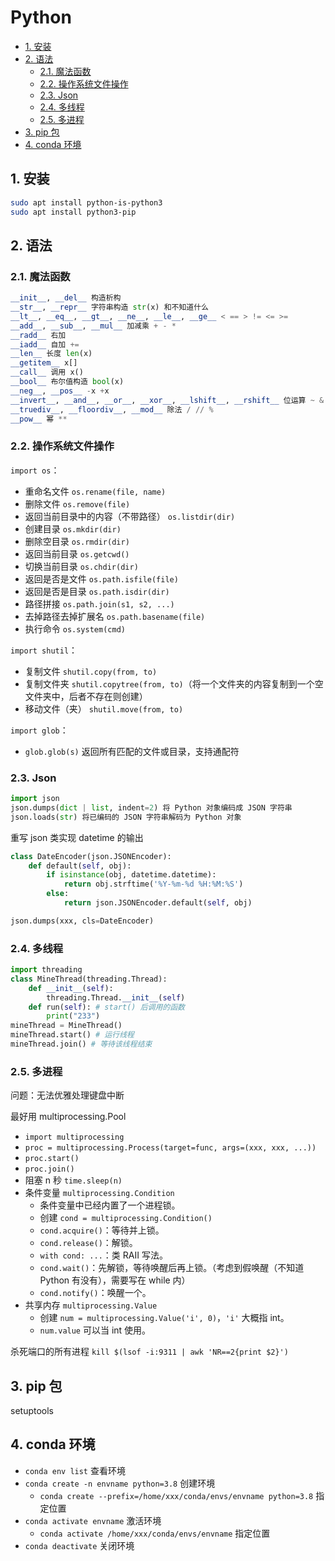 # Python

- [1. 安装](#1-安装)
- [2. 语法](#2-语法)
  - [2.1. 魔法函数](#21-魔法函数)
  - [2.2. 操作系统文件操作](#22-操作系统文件操作)
  - [2.3. Json](#23-json)
  - [2.4. 多线程](#24-多线程)
  - [2.5. 多进程](#25-多进程)
- [3. pip 包](#3-pip-包)
- [4. conda 环境](#4-conda-环境)

## 1. 安装

```bash
sudo apt install python-is-python3
sudo apt install python3-pip
```

## 2. 语法

### 2.1. 魔法函数

```py
__init__, __del__ 构造析构
__str__, __repr__ 字符串构造 str(x) 和不知道什么
__lt__, __eq__, __gt__, __ne__, __le__, __ge__ < == > != <= >=
__add__, __sub__, __mul__ 加减乘 + - *
__radd__ 右加
__iadd__ 自加 +=
__len__ 长度 len(x)
__getitem__ x[]
__call__ 调用 x()
__bool__ 布尔值构造 bool(x)
__neg__, __pos__ -x +x
__invert__, __and__, __or__, __xor__, __lshift__, __rshift__ 位运算 ~ & | ^ << >>
__truediv__, __floordiv__, __mod__ 除法 / // %
__pow__ 幂 **
```

### 2.2. 操作系统文件操作

`import os`：

- 重命名文件 `os.rename(file, name)`
- 删除文件 `os.remove(file)`
- 返回当前目录中的内容（不带路径） `os.listdir(dir)`
- 创建目录 `os.mkdir(dir)`
- 删除空目录 `os.rmdir(dir)`
- 返回当前目录 `os.getcwd()`
- 切换当前目录 `os.chdir(dir)`
- 返回是否是文件 `os.path.isfile(file)`
- 返回是否是目录 `os.path.isdir(dir)`
- 路径拼接 `os.path.join(s1, s2, ...)`
- 去掉路径去掉扩展名 `os.path.basename(file)`
- 执行命令 `os.system(cmd)`

`import shutil`：

- 复制文件 `shutil.copy(from, to)`
- 复制文件夹 `shutil.copytree(from, to)`（将一个文件夹的内容复制到一个空文件夹中，后者不存在则创建）
- 移动文件（夹） `shutil.move(from, to)`

`import glob`：

- `glob.glob(s)` 返回所有匹配的文件或目录，支持通配符

### 2.3. Json

```python
import json
json.dumps(dict | list, indent=2) 将 Python 对象编码成 JSON 字符串
json.loads(str) 将已编码的 JSON 字符串解码为 Python 对象
```

重写 json 类实现 datetime 的输出

```py
class DateEncoder(json.JSONEncoder):
    def default(self, obj):
        if isinstance(obj, datetime.datetime):
            return obj.strftime('%Y-%m-%d %H:%M:%S')
        else:
            return json.JSONEncoder.default(self, obj)

json.dumps(xxx, cls=DateEncoder)
```

### 2.4. 多线程

```py
import threading
class MineThread(threading.Thread):
    def __init__(self):
        threading.Thread.__init__(self)
    def run(self): # start() 后调用的函数
        print("233")
mineThread = MineThread()
mineThread.start() # 运行线程
mineThread.join() # 等待该线程结束
```

### 2.5. 多进程

问题：无法优雅处理键盘中断

最好用 multiprocessing.Pool

- `import multiprocessing`
- `proc = multiprocessing.Process(target=func, args=(xxx, xxx, ...))`
- `proc.start()`
- `proc.join()`
- 阻塞 n 秒 `time.sleep(n)`
- 条件变量 `multiprocessing.Condition`
  - 条件变量中已经内置了一个进程锁。
  - 创建 `cond = multiprocessing.Condition()`
  - `cond.acquire()`：等待并上锁。
  - `cond.release()`：解锁。
  - `with cond: ...`：类 RAII 写法。
  - `cond.wait()`：先解锁，等待唤醒后再上锁。（考虑到假唤醒（不知道 Python 有没有），需要写在 while 内）
  - `cond.notify()`：唤醒一个。
- 共享内存 `multiprocessing.Value`
  - 创建 `num = multiprocessing.Value('i', 0)`，`'i'` 大概指 int。
  - `num.value` 可以当 int 使用。

杀死端口的所有进程 `kill $(lsof -i:9311 | awk 'NR==2{print $2}')`

## 3. pip 包

setuptools

## 4. conda 环境

- `conda env list` 查看环境
- `conda create -n envname python=3.8` 创建环境
  - `conda create --prefix=/home/xxx/conda/envs/envname python=3.8` 指定位置
- `conda activate envname` 激活环境
  - `conda activate /home/xxx/conda/envs/envname` 指定位置
- `conda deactivate` 关闭环境
